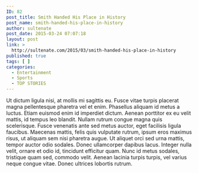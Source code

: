 ```yaml
---
ID: 82
post_title: Smith Handed His Place in History
post_name: smith-handed-his-place-in-history
author: sultenate
post_date: 2015-03-24 07:07:18
layout: post
link: >
  http://sultenate.com/2015/03/smith-handed-his-place-in-history
published: true
tags: [ ]
categories:
  - Entertainment
  - Sports
  - TOP STORIES
---
```

Ut dictum ligula nisi, at mollis mi sagittis eu. Fusce vitae turpis placerat magna pellentesque pharetra vel et enim. Phasellus aliquam id metus a luctus. Etiam euismod enim id imperdiet dictum. Aenean porttitor ex eu velit mattis, id tempus leo blandit. Nullam rutrum congue magna quis scelerisque. Fusce venenatis ante sed metus auctor, eget facilisis ligula faucibus. Maecenas mattis, felis quis vulputate rutrum, ipsum eros maximus risus, ut aliquam sem nisi pharetra augue. Ut aliquet orci sed urna mattis, tempor auctor odio sodales. Donec ullamcorper dapibus lacus. Integer nulla velit, ornare et odio id, tincidunt efficitur quam. Nunc id metus sodales, tristique quam sed, commodo velit. Aenean lacinia turpis turpis, vel varius neque congue vitae. Donec ultrices lobortis rutrum. 